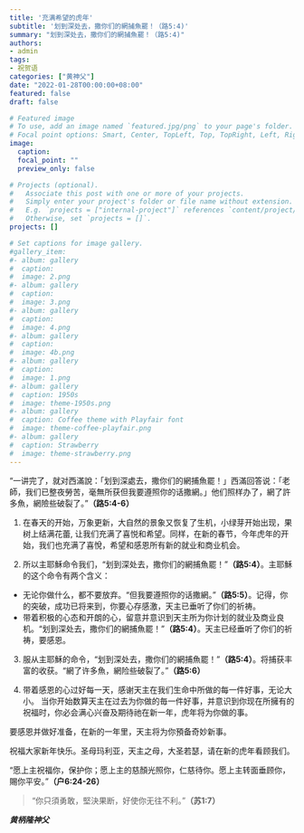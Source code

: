 ```yaml
---
title: '充满希望的虎年'
subtitle: '划到深处去，撒你们的網捕魚罷！（路5:4)'
summary: "划到深处去，撒你们的網捕魚罷！（路5:4)"
authors:
- admin
tags:
- 祝贺语
categories: ["黄神父"]
date: "2022-01-28T00:00:00+08:00"
featured: false
draft: false

# Featured image
# To use, add an image named `featured.jpg/png` to your page's folder.
# Focal point options: Smart, Center, TopLeft, Top, TopRight, Left, Right, BottomLeft, Bottom, BottomRight
image:
  caption:
  focal_point: ""
  preview_only: false

# Projects (optional).
#   Associate this post with one or more of your projects.
#   Simply enter your project's folder or file name without extension.
#   E.g. `projects = ["internal-project"]` references `content/project/deep-learning/index.md`.
#   Otherwise, set `projects = []`.
projects: []

# Set captions for image gallery.
#gallery_item:
#- album: gallery
#  caption:
#  image: 2.png
#- album: gallery
#  caption:
#  image: 3.png
#- album: gallery
#  caption:
#  image: 4.png
#- album: gallery
#  caption:
#  image: 4b.png
#- album: gallery
#  caption:
#  image: 1.png
#- album: gallery
#  caption: 1950s
#  image: theme-1950s.png
#- album: gallery
#  caption: Coffee theme with Playfair font
#  image: theme-coffee-playfair.png
#- album: gallery
#  caption: Strawberry
#  image: theme-strawberry.png
---
```


“一讲完了，就对西滿說：「划到深處去，撒你们的網捕魚罷！」西滿回答说：「老師，我们已整夜勞苦，毫無所获但我要遵照你的话撒網。」他们照样办了，網了許多魚，網險些破裂了。”**（路5:4-6）**

1. 在春天的开始，万象更新，大自然的景象又恢复了生机，小绿芽开始出现，果树上结满花蕾, 让我们充满了喜悦和希望。同样，在新的春节，今年虎年的开始，我们也充满了喜悅，希望和感恩所有新的就业和商业机会。

2. 所以主耶穌命令我们，“划到深处去，撒你们的網捕魚罷！”**（路5:4）**。主耶穌的这个命令有两个含义：
- 无论你做什么，都不要放弃。“但我要遵照你的话撒網。”**（路5:5）**。记得，你的突破，成功已将来到，你要心存感激，天主已垂听了你们的祈祷。
- 带着积极的心态和开朗的心，留意并意识到天主所为你计划的就业及商业良机。“划到深处去，撒你们的網捕魚罷！”**（路5:4）**。天主已经垂听了你们的祈祷，要感恩。

3. 服从主耶穌的命令，“划到深处去，撒你们的網捕魚罷！”**（路5:4）**。将捕获丰富的收获。“網了许多魚，網险些破裂了。”**（路5:6）**

4. 带着感恩的心过好每一天，感谢天主在我们生命中所做的每一件好事，无论大小。
当你开始数算天主在过去为你做的毎一件好事，并意识到你现在所擁有的祝福时，你必会满心兴奋及期待祂在新一年，虎年将为你做的事。

要感恩并做好准备，在新的一年里，天主将为你預备奇妙新事。

祝福大家新年快乐。圣母玛利亚，天主之母，大圣若瑟，请在新的虎年看顾我们。

“愿上主祝福你，保护你；愿上主的慈顏光照你，仁慈待你。愿上主转面垂顾你，賜你平安。”**（户6:24-26）**

> “你只須勇敢，堅決果断，好使你无往不利。”**（苏1:7）**

___黄柄隆神父___
